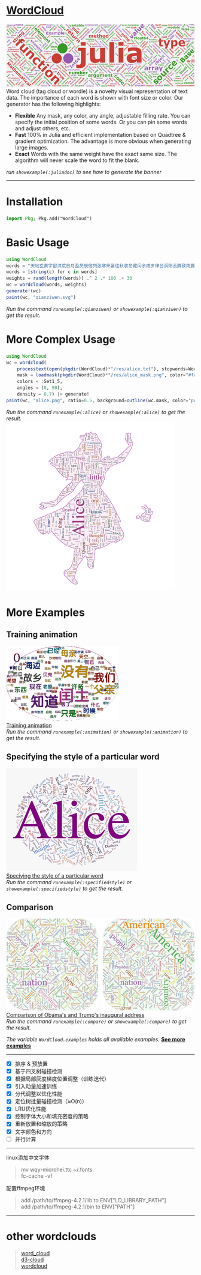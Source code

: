 # [WordCloud](https://github.com/guo-yong-zhi/WordCloud)
![juliadoc](res/juliadoc.png)  
 Word cloud (tag cloud or wordle) is a novelty visual representation of text data. The importance of each word is shown with font size or color. Our generator has the following highlights:
* **Flexible** Any mask, any color, any angle, adjustable filling rate. You can specify the initial position of some words. Or you can pin some words and adjust others, etc.
* **Fast**  100% in Julia and efficient implementation based on Quadtree & gradient optimization. The advantage is more obvious when generating large images.
* **Exact**  Words with the same weight have the exact same size. The algorithm will never scale the word to fit the blank.  

 *run `showexample(:juliadoc)` to see how to generate the banner*
***
# Installation
```julia
import Pkg; Pkg.add("WordCloud")
```
# Basic Usage 
```julia
using WordCloud
words = "天地玄黄宇宙洪荒日月盈昃辰宿列张寒来暑往秋收冬藏闰余成岁律吕调阳云腾致雨露结为霜金生丽水玉出昆冈剑号巨阙珠称夜光果珍李柰菜重芥姜海咸河淡鳞潜羽翔龙师火帝鸟官人皇始制文字乃服衣裳推位让国有虞陶唐吊民伐罪周发殷汤坐朝问道垂拱平章"
words = [string(c) for c in words]
weights = rand(length(words)) .^ 2 .* 100 .+ 30
wc = wordcloud(words, weights)
generate!(wc)
paint(wc, "qianziwen.svg")
```
*Run the command `runexample(:qianziwen)` or `showexample(:qianziwen)` to get the result.*  
# More Complex Usage
```julia
using WordCloud
wc = wordcloud(
    processtext(open(pkgdir(WordCloud)*"/res/alice.txt"), stopwords=WordCloud.stopwords_en ∪ ["said"]), 
    mask = loadmask(pkgdir(WordCloud)*"/res/alice_mask.png", color="#faeef8"),
    colors = :Set1_5,
    angles = (0, 90),
    density = 0.7) |> generate!
paint(wc, "alice.png", ratio=0.5, background=outline(wc.mask, color="purple", linewidth=1))
```
*Run the command `runexample(:alice)` or `showexample(:alice)` to get the result.*  
![alice](res/alice.png)

# More Examples
## Training animation
![animation](res/animation.gif)  
[Training animation](./examples/animation.jl)  
*Run the command `runexample(:animation)` or `showexample(:animation)` to get the result.* 
## Specifying the style of a particular word
![specifiedstyle](res/specifiedstyle.png)  
[Speciying the style of a particular word](./examples/specifiedstyle.jl)  
*Run the command `runexample(:specifiedstyle)` or `showexample(:specifiedstyle)` to get the result.* 
## Comparison
![compare](res/compare.png)  
[Comparison of Obama's and Trump's inaugural address](./examples/compare.jl)  
*Run the command `runexample(:compare)` or `showexample(:compare)` to get the result.* 

*The variable `WordCloud.examples` holds all available examples.* 
[**See more examples**](https://github.com/guo-yong-zhi/WordCloud-Gallery)  
***
* [x] 排序 & 预放置
* [x] 基于四叉树碰撞检测
* [x] 根据局部灰度梯度位置调整（训练迭代）
* [x] 引入动量加速训练
* [x] 分代调整以优化性能
* [x] 定位树批量碰撞检测（≈O(n)）
* [x] LRU优化性能
* [x] 控制字体大小和填充密度的策略
* [x] 重新放置和缩放的策略
* [x] 文字颜色和方向
* [ ] 并行计算
***
linux添加中文字体  
> mv wqy-microhei.ttc ~/.fonts  
> fc-cache -vf  

配置ffmpeg环境
> add /path/to/ffmpeg-4.2.1/lib to ENV["LD_LIBRARY_PATH"]  
> add /path/to/ffmpeg-4.2.1/bin to ENV["PATH"]  
***
# other wordclouds
> [word_cloud](https://github.com/amueller/word_cloud)  
> [d3-cloud](https://github.com/jasondavies/d3-cloud)  
> [wordcloud](https://github.com/timdream/wordcloud)  
